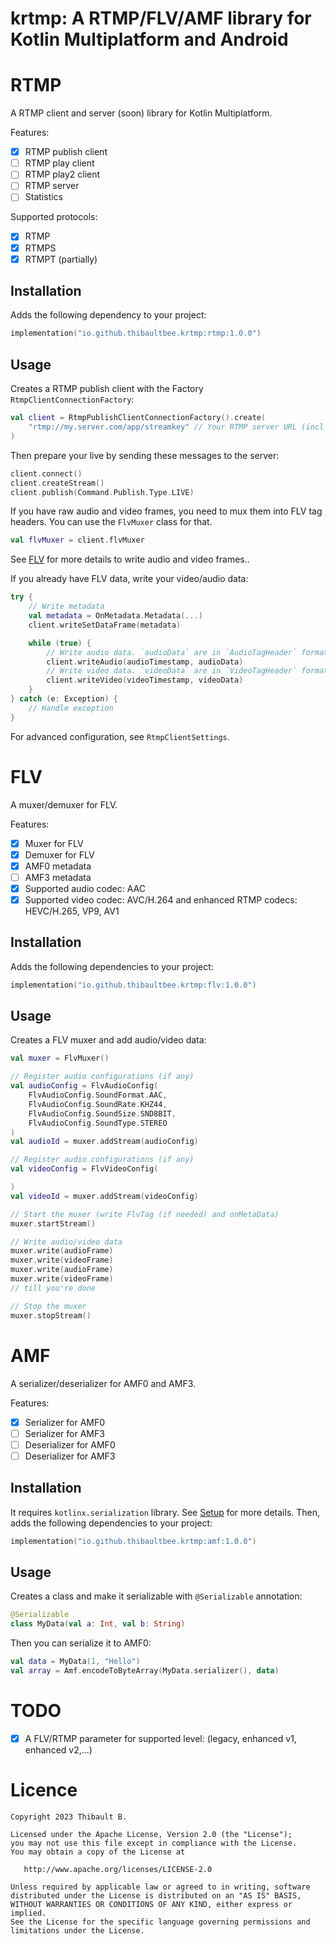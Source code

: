 # krtmp: A RTMP/FLV/AMF library for Kotlin Multiplatform and Android

# RTMP

A RTMP client and server (soon) library for Kotlin Multiplatform.

Features:

- [x] RTMP publish client
- [ ] RTMP play client
- [ ] RTMP play2 client
- [ ] RTMP server
- [ ] Statistics

Supported protocols:

- [x] RTMP
- [x] RTMPS
- [x] RTMPT (partially)

## Installation

Adds the following dependency to your project:

```kotlin
implementation("io.github.thibaultbee.krtmp:rtmp:1.0.0")
```

## Usage

Creates a RTMP publish client with the Factory `RtmpClientConnectionFactory`:

```kotlin
val client = RtmpPublishClientConnectionFactory().create(
    "rtmp://my.server.com/app/streamkey" // Your RTMP server URL (incl app name and stream key)
)
```

Then prepare your live by sending these messages to the server:

```kotlin
client.connect()
client.createStream()
client.publish(Command.Publish.Type.LIVE)
```

If you have raw audio and video frames, you need to mux them into FLV tag headers. You can use
the `FlvMuxer` class for that.

```kotlin
val flvMuxer = client.flvMuxer
```

See [FLV](#flv) for more details to write audio and video frames..

If you already have FLV data, write your video/audio data:

```kotlin
try {
    // Write metadata
    val metadata = OnMetadata.Metadata(...)
    client.writeSetDataFrame(metadata)

    while (true) {
        // Write audio data. `audioData` are in `AudioTagHeader` format. See FLV specification for more details.
        client.writeAudio(audioTimestamp, audioData)
        // Write video data. `videoData` are in `VideoTagHeader` format. See FLV specification for more details.
        client.writeVideo(videoTimestamp, videoData)
    }
} catch (e: Exception) {
    // Handle exception
}
```

For advanced configuration, see `RtmpClientSettings`.

# FLV

A muxer/demuxer for FLV.

Features:

- [x] Muxer for FLV
- [x] Demuxer for FLV
- [x] AMF0 metadata
- [ ] AMF3 metadata
- [x] Supported audio codec: AAC
- [x] Supported video codec: AVC/H.264 and enhanced RTMP codecs: HEVC/H.265, VP9, AV1

## Installation

Adds the following dependencies to your project:

```kotlin
implementation("io.github.thibaultbee.krtmp:flv:1.0.0")
```

## Usage

Creates a FLV muxer and add audio/video data:

```kotlin
val muxer = FlvMuxer()

// Register audio configurations (if any)
val audioConfig = FlvAudioConfig(
    FlvAudioConfig.SoundFormat.AAC,
    FlvAudioConfig.SoundRate.KHZ44,
    FlvAudioConfig.SoundSize.SND8BIT,
    FlvAudioConfig.SoundType.STEREO
)
val audioId = muxer.addStream(audioConfig)

// Register audio configurations (if any)
val videoConfig = FlvVideoConfig(

)
val videoId = muxer.addStream(videoConfig)

// Start the muxer (write FlvTag (if needed) and onMetaData)
muxer.startStream()

// Write audio/video data
muxer.write(audioFrame)
muxer.write(videoFrame)
muxer.write(audioFrame)
muxer.write(videoFrame)
// till you're done

// Stop the muxer
muxer.stopStream()

```

# AMF

A serializer/deserializer for AMF0 and AMF3.

Features:

- [x] Serializer for AMF0
- [ ] Serializer for AMF3
- [ ] Deserializer for AMF0
- [ ] Deserializer for AMF3

## Installation

It requires `kotlinx.serialization` library.
See [Setup](https://github.com/Kotlin/kotlinx.serialization?tab=readme-ov-file#setup) for more
details.
Then, adds the following dependencies to your project:

```kotlin
implementation("io.github.thibaultbee.krtmp:amf:1.0.0")
```

## Usage

Creates a class and make it serializable with `@Serializable` annotation:

```kotlin
@Serializable
class MyData(val a: Int, val b: String)
```

Then you can serialize it to AMF0:

```kotlin
val data = MyData(1, "Hello")
val array = Amf.encodeToByteArray(MyData.serializer(), data)
```

# TODO

- [x] A FLV/RTMP parameter for supported level: (legacy, enhanced v1, enhanced v2,...)

# Licence

    Copyright 2023 Thibault B.

    Licensed under the Apache License, Version 2.0 (the "License");
    you may not use this file except in compliance with the License.
    You may obtain a copy of the License at

       http://www.apache.org/licenses/LICENSE-2.0

    Unless required by applicable law or agreed to in writing, software
    distributed under the License is distributed on an "AS IS" BASIS,
    WITHOUT WARRANTIES OR CONDITIONS OF ANY KIND, either express or implied.
    See the License for the specific language governing permissions and
    limitations under the License.